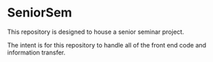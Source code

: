 # SeniorSem
This repository is designed to house a senior seminar project.

The intent is for this repository to handle all of the front end code and information transfer. 

